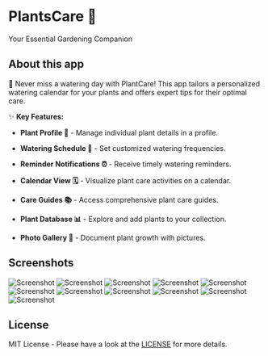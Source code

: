# PlantsCare 🌱

Your Essential Gardening Companion

## About this app

🌿 Never miss a watering day with PlantCare! This app tailors a personalized watering calendar for your plants and offers expert tips for their optimal care.

✨ **Key Features:**

- **Plant Profile 🌱** - Manage individual plant details in a profile.

- **Watering Schedule 🚿** - Set customized watering frequencies.

- **Reminder Notifications ⏰** - Receive timely watering reminders.

- **Calendar View 🗓️** - Visualize plant care activities on a calendar.

- **Care Guides 📚** - Access comprehensive plant care guides.

- **Plant Database 📊** - Explore and add plants to your collection.

- **Photo Gallery 📸** - Document plant growth with pictures.


## Screenshots

![Screenshot](images/image1.jpeg)
![Screenshot](images/image2.jpeg)
![Screenshot](images/image3.jpeg)
![Screenshot](images/image4.jpeg)
![Screenshot](images/image5.jpeg)
![Screenshot](images/image6.jpeg)
![Screenshot](images/image7.jpeg)
![Screenshot](images/image8.jpeg)
![Screenshot](images/image9.jpeg)
![Screenshot](images/image10.jpeg)
![Screenshot](images/image11.jpeg)


## License

MIT License - Please have a look at the [LICENSE](LICENSE) for more details.
